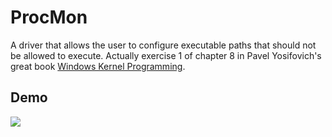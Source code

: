 # ProcMon

A driver that allows the user to configure executable paths that should not be allowed to execute. Actually exercise 1 of chapter 8 in Pavel Yosifovich's great book [Windows Kernel Programming](https://leanpub.com/windowskernelprogramming).

## Demo
![](https://raw.githubusercontent.com/omerk2511/drivers/master/ProcMon/demo/demo.gif)
